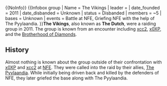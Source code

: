 {{NoInfo}}
{{Infobox group
| Name = The Vikings
| leader =
| date_founded = 2011
| date_disbanded = Unknown
| status = Disbanded
| members = ~5
| bases = Unknown
| events = Battle at NFE, Griefing NFE with the help of The Pyylaandia.
}}**The Vikings**, also known as **The Dutch**, were a raiding group in 2011. The group is known from an encounter including [xcc2](https://2b2t.miraheze.org/wiki/xcc2), [x0XP](https://2b2t.miraheze.org/wiki/x0XP), and the [Brotherhood of Diamonds](https://2b2t.miraheze.org/wiki/Brotherhood_of_Diamonds).

## History
Almost nothing is known about the group outside of their confrontation with [x0XP](https://2b2t.miraheze.org/wiki/x0XP) and [xcc2](https://2b2t.miraheze.org/wiki/xcc2) at [NFE](https://2b2t.miraheze.org/wiki/NFE). They were called into the raid by their allies, [The Pyylaandia](https://2b2t.miraheze.org/wiki/The_Pyylaandia). While initially being driven back and killed by the defenders of NFE, they later griefed the base along with The Pyylaandia.